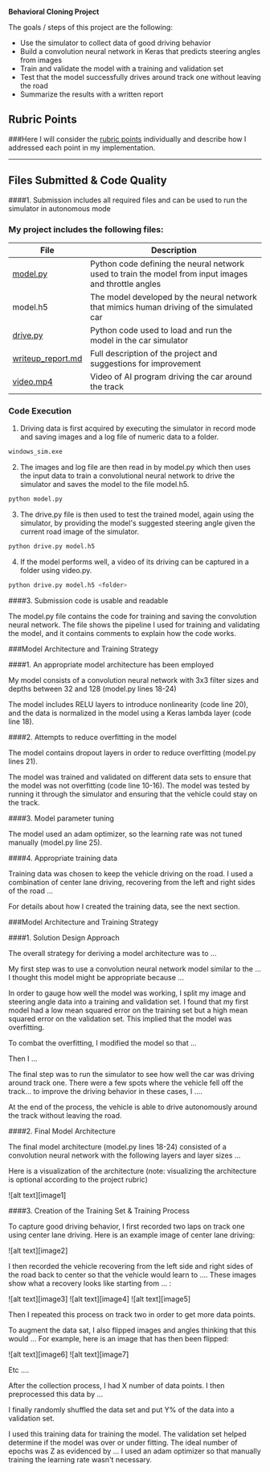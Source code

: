 
**Behavioral Cloning Project**

The goals / steps of this project are the following:
* Use the simulator to collect data of good driving behavior
* Build a convolution neural network in Keras that predicts steering angles from images
* Train and validate the model with a training and validation set
* Test that the model successfully drives around track one without leaving the road
* Summarize the results with a written report

## Rubric Points
###Here I will consider the [rubric points](https://review.udacity.com/#!/rubrics/432/view) individually and describe how I addressed each point in my implementation.  

---
## Files Submitted & Code Quality

####1. Submission includes all required files and can be used to run the simulator in autonomous mode

### My project includes the following files:

File | Description
------------ | -------------
<a href="https://github.com/TheOnceAndFutureSmalltalker/street_sign_recognition/blob/master/model.py">model.py</a> | Python code defining the neural network used to train the model from input images and throttle angles
model.h5 | The model developed by the neural network that mimics human driving of the simulated car
<a href="https://github.com/TheOnceAndFutureSmalltalker/behavioral_cloning/blob/master/drive.py">drive.py</a> | Python code used to load and run the model in the car simulator
<a href="https://github.com/TheOnceAndFutureSmalltalker/street_sign_recognition/blob/master/writeup.md">writeup_report.md</a> | Full description of the project and suggestions for improvement
<a href="https://github.com/TheOnceAndFutureSmalltalker/behavioral_cloning/blob/master/video.mp4">video.mp4</a> | Video of AI program driving the car around the track

### Code Execution
1. Driving data is first acquired by executing the simulator in <e>record mode</e> and saving images and a log file of numeric data to a folder.
```sh
windows_sim.exe
```
2. The images and log file are then read in by model.py which then uses the input data to train a convolutional neural network to drive the simulator and saves the model to the file model.h5.
```sh
python model.py
```

3. The drive.py file is then used to test the trained model, again using the simulator, by providing the model's suggested steering angle given the current road image of the simulator. 
```sh
python drive.py model.h5
```

4. If the model performs well, a video of its driving can be captured in a folder using video.py.
```sh
python drive.py model.h5 <folder>
```


####3. Submission code is usable and readable

The model.py file contains the code for training and saving the convolution neural network. The file shows the pipeline I used for training and validating the model, and it contains comments to explain how the code works.

###Model Architecture and Training Strategy

####1. An appropriate model architecture has been employed

My model consists of a convolution neural network with 3x3 filter sizes and depths between 32 and 128 (model.py lines 18-24) 

The model includes RELU layers to introduce nonlinearity (code line 20), and the data is normalized in the model using a Keras lambda layer (code line 18). 

####2. Attempts to reduce overfitting in the model

The model contains dropout layers in order to reduce overfitting (model.py lines 21). 

The model was trained and validated on different data sets to ensure that the model was not overfitting (code line 10-16). The model was tested by running it through the simulator and ensuring that the vehicle could stay on the track.

####3. Model parameter tuning

The model used an adam optimizer, so the learning rate was not tuned manually (model.py line 25).

####4. Appropriate training data

Training data was chosen to keep the vehicle driving on the road. I used a combination of center lane driving, recovering from the left and right sides of the road ... 

For details about how I created the training data, see the next section. 

###Model Architecture and Training Strategy

####1. Solution Design Approach

The overall strategy for deriving a model architecture was to ...

My first step was to use a convolution neural network model similar to the ... I thought this model might be appropriate because ...

In order to gauge how well the model was working, I split my image and steering angle data into a training and validation set. I found that my first model had a low mean squared error on the training set but a high mean squared error on the validation set. This implied that the model was overfitting. 

To combat the overfitting, I modified the model so that ...

Then I ... 

The final step was to run the simulator to see how well the car was driving around track one. There were a few spots where the vehicle fell off the track... to improve the driving behavior in these cases, I ....

At the end of the process, the vehicle is able to drive autonomously around the track without leaving the road.

####2. Final Model Architecture

The final model architecture (model.py lines 18-24) consisted of a convolution neural network with the following layers and layer sizes ...

Here is a visualization of the architecture (note: visualizing the architecture is optional according to the project rubric)

![alt text][image1]

####3. Creation of the Training Set & Training Process

To capture good driving behavior, I first recorded two laps on track one using center lane driving. Here is an example image of center lane driving:

![alt text][image2]

I then recorded the vehicle recovering from the left side and right sides of the road back to center so that the vehicle would learn to .... These images show what a recovery looks like starting from ... :

![alt text][image3]
![alt text][image4]
![alt text][image5]

Then I repeated this process on track two in order to get more data points.

To augment the data sat, I also flipped images and angles thinking that this would ... For example, here is an image that has then been flipped:

![alt text][image6]
![alt text][image7]

Etc ....

After the collection process, I had X number of data points. I then preprocessed this data by ...


I finally randomly shuffled the data set and put Y% of the data into a validation set. 

I used this training data for training the model. The validation set helped determine if the model was over or under fitting. The ideal number of epochs was Z as evidenced by ... I used an adam optimizer so that manually training the learning rate wasn't necessary.
